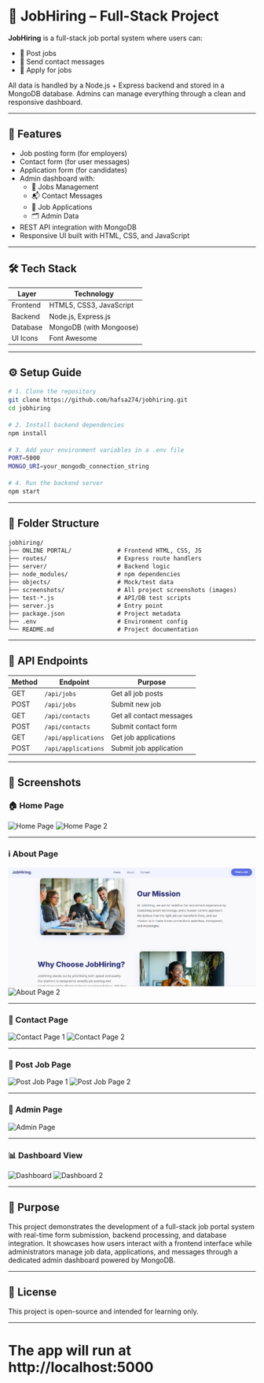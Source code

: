 
# 💼 JobHiring – Full-Stack Project

**JobHiring** is a full-stack job portal system where users can:
- 📝 Post jobs
- 📩 Send contact messages
- 👤 Apply for jobs

All data is handled by a Node.js + Express backend and stored in a MongoDB database. Admins can manage everything through a clean and responsive dashboard.

---

## 🚀 Features

- Job posting form (for employers)
- Contact form (for user messages)
- Application form (for candidates)
- Admin dashboard with:
  - 📁 Jobs Management
  - 📬 Contact Messages
  - 📄 Job Applications
  - 🗂️ Admin Data
- REST API integration with MongoDB
- Responsive UI built with HTML, CSS, and JavaScript

---

## 🛠️ Tech Stack

| Layer     | Technology              |
|-----------|--------------------------|
| Frontend  | HTML5, CSS3, JavaScript |
| Backend   | Node.js, Express.js     |
| Database  | MongoDB (with Mongoose) |
| UI Icons  | Font Awesome            |

---

## ⚙️ Setup Guide

```bash
# 1. Clone the repository
git clone https://github.com/hafsa274/jobhiring.git
cd jobhiring

# 2. Install backend dependencies
npm install

# 3. Add your environment variables in a .env file
PORT=5000
MONGO_URI=your_mongodb_connection_string

# 4. Run the backend server
npm start
```

---

## 📂 Folder Structure

```
jobhiring/
├── ONLINE PORTAL/             # Frontend HTML, CSS, JS
├── routes/                    # Express route handlers
├── server/                    # Backend logic
├── node_modules/              # npm dependencies
├── objects/                   # Mock/test data
├── screenshots/               # All project screenshots (images)
├── test-*.js                  # API/DB test scripts
├── server.js                  # Entry point
├── package.json               # Project metadata
├── .env                       # Environment config
└── README.md                  # Project documentation
```

---

## 📡 API Endpoints

| Method | Endpoint            | Purpose                  |
|--------|---------------------|--------------------------|
| GET    | `/api/jobs`         | Get all job posts        |
| POST   | `/api/jobs`         | Submit new job           |
| GET    | `/api/contacts`     | Get all contact messages |
| POST   | `/api/contacts`     | Submit contact form      |
| GET    | `/api/applications` | Get job applications     |
| POST   | `/api/applications` | Submit job application   |

---



## 📸 Screenshots

### 🏠 Home Page
![Home Page](screenshots/Screenshot%202025-08-04%20215937.png)
![Home Page 2](screenshots/Screenshot%202025-08-04%20221938.png)

---

### ℹ️ About Page
![About Page 1](https://github.com/hafsa274/jobhiring/blob/a54356f4815370d77a8ca0d1061e0471ba219376/screenshots/about-pg-1.png)
![About Page 2](screenshots/Screenshot%202025-08-04%20222017.png)

---

### 📩 Contact Page
![Contact Page 1](screenshots/Screenshot%202025-08-04%20222202.png)
![Contact Page 2](screenshots/Screenshot%202025-08-04%20222240.png)

---

### 💼 Post Job Page
![Post Job Page 1](screenshots/Screenshot%202025-08-04%20222335.png)
![Post Job Page 2](screenshots/Screenshot%202025-08-04%20222414.png)

---

### 🔐 Admin Page
![Admin Page](screenshots/Screenshot%202025-08-04%20222532.png)

---

### 📊 Dashboard View
![Dashboard](screenshots/Screenshot%202025-08-04%20222627.png)
![Dashboard 2](screenshots/Screenshot%202025-08-04%20222741.png)

---

## 🎯 Purpose

This project demonstrates the development of a full-stack job portal system with real-time form submission, backend processing, and database integration. It showcases how users interact with a frontend interface while administrators manage job data, applications, and messages through a dedicated admin dashboard powered by MongoDB.

---

## 📄 License

This project is open-source and intended for learning only.

---

# The app will run at http://localhost:5000
